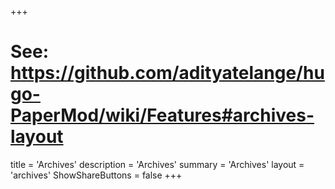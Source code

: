 +++
# See: https://github.com/adityatelange/hugo-PaperMod/wiki/Features#archives-layout
title = 'Archives'
description = 'Archives'
summary = 'Archives'
layout = 'archives'
ShowShareButtons = false
+++
